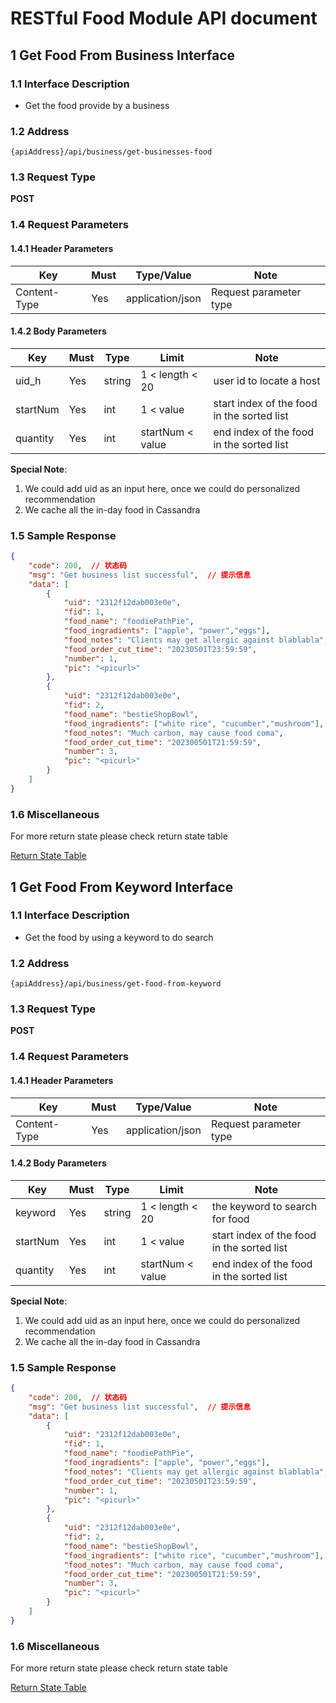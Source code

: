# RESTful Food Module API document



## 1 Get Food From Business Interface 

### 1.1 Interface Description    

- Get the food provide by a business

### 1.2 Address  

`{apiAddress}/api/business/get-businesses-food`

### 1.3 Request Type  

**POST**  

### 1.4 Request Parameters  

#### 1.4.1 Header Parameters  

| Key       | Must | Type/Value      | Note         |
| ------------ | ---- | ---------------- | ------------ |
| Content-Type | Yes   | application/json | Request parameter type |

#### 1.4.2 Body Parameters  

| Key    | Must | Type   | Limit        | Note     |
| --------- | ---- | ------ | --------------- | -------- |
| uid_h   | Yes | string | 1 < length < 20 | user id to locate a host |
| startNum | Yes | int | 1 < value | start index of the food in the sorted list |
| quantity   | Yes | int | startNum < value | end index of the food in the sorted list |


**Special Note**:
1. We could add uid as an input here, once we could do personalized recommendation
2. We cache all the in-day food in Cassandra

### 1.5 Sample Response

```json
{
    "code": 200,  // 状态码
    "msg": "Get business list successful",  // 提示信息
    "data": [
        {
            "uid": "2312f12dab003e0e",
            "fid": 1,
            "food_name": "foodiePathPie",
            "food_ingradients": ["apple", "power","eggs"],
            "food_notes": "Clients may get allergic against blablabla",
            "food_order_cut_time": "20230501T23:59:59",
            "number": 1,
            "pic": "<picurl>"
        },
        {
            "uid": "2312f12dab003e0e",
            "fid": 2,
            "food_name": "bestieShopBowl",
            "food_ingradients": ["white rice", "cucumber","mushroom"],
            "food_notes": "Much carbon, may cause food coma",
            "food_order_cut_time": "202300501T21:59:59",
            "number": 3,
            "pic": "<picurl>"
        }
    ] 
}
```

### 1.6 Miscellaneous  

For more return state please check return state table  

[Return State Table](URL/for/api/responseCode/table)  



## 1 Get Food From Keyword Interface 

### 1.1 Interface Description    

- Get the food by using a keyword to do search

### 1.2 Address  

`{apiAddress}/api/business/get-food-from-keyword`

### 1.3 Request Type  

**POST**  

### 1.4 Request Parameters  

#### 1.4.1 Header Parameters  

| Key       | Must | Type/Value      | Note         |
| ------------ | ---- | ---------------- | ------------ |
| Content-Type | Yes   | application/json | Request parameter type |

#### 1.4.2 Body Parameters  

| Key    | Must | Type   | Limit        | Note     |
| --------- | ---- | ------ | --------------- | -------- |
| keyword   | Yes | string | 1 < length < 20 | the keyword to search for food |
| startNum | Yes | int | 1 < value | start index of the food in the sorted list |
| quantity   | Yes | int | startNum < value | end index of the food in the sorted list |


**Special Note**:
1. We could add uid as an input here, once we could do personalized recommendation
2. We cache all the in-day food in Cassandra

### 1.5 Sample Response

```json
{
    "code": 200,  // 状态码
    "msg": "Get business list successful",  // 提示信息
    "data": [
        {
            "uid": "2312f12dab003e0e",
            "fid": 1,
            "food_name": "foodiePathPie",
            "food_ingradients": ["apple", "power","eggs"],
            "food_notes": "Clients may get allergic against blablabla",
            "food_order_cut_time": "20230501T23:59:59",
            "number": 1,
            "pic": "<picurl>"
        },
        {
            "uid": "2312f12dab003e0e",
            "fid": 2,
            "food_name": "bestieShopBowl",
            "food_ingradients": ["white rice", "cucumber","mushroom"],
            "food_notes": "Much carbon, may cause food coma",
            "food_order_cut_time": "202300501T21:59:59",
            "number": 3,
            "pic": "<picurl>"
        }
    ] 
}
```

### 1.6 Miscellaneous  

For more return state please check return state table  

[Return State Table](URL/for/api/responseCode/table)  